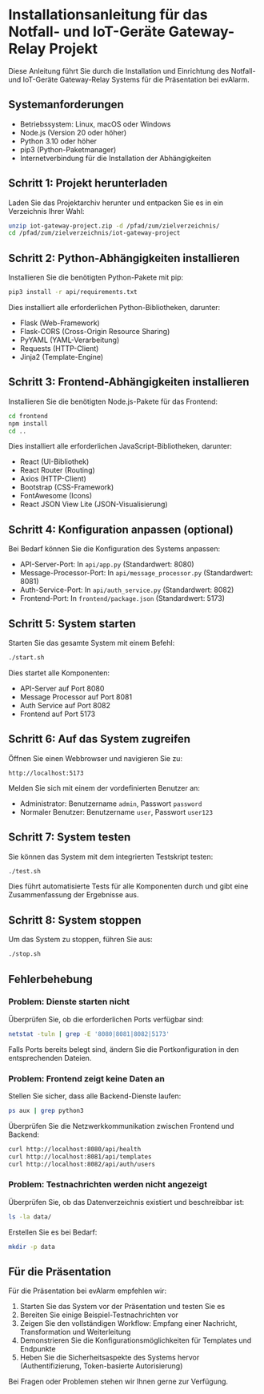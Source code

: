 # Installationsanleitung für das Notfall- und IoT-Geräte Gateway-Relay Projekt

Diese Anleitung führt Sie durch die Installation und Einrichtung des Notfall- und IoT-Geräte Gateway-Relay Systems für die Präsentation bei evAlarm.

## Systemanforderungen

- Betriebssystem: Linux, macOS oder Windows
- Node.js (Version 20 oder höher)
- Python 3.10 oder höher
- pip3 (Python-Paketmanager)
- Internetverbindung für die Installation der Abhängigkeiten

## Schritt 1: Projekt herunterladen

Laden Sie das Projektarchiv herunter und entpacken Sie es in ein Verzeichnis Ihrer Wahl:

```bash
unzip iot-gateway-project.zip -d /pfad/zum/zielverzeichnis/
cd /pfad/zum/zielverzeichnis/iot-gateway-project
```

## Schritt 2: Python-Abhängigkeiten installieren

Installieren Sie die benötigten Python-Pakete mit pip:

```bash
pip3 install -r api/requirements.txt
```

Dies installiert alle erforderlichen Python-Bibliotheken, darunter:
- Flask (Web-Framework)
- Flask-CORS (Cross-Origin Resource Sharing)
- PyYAML (YAML-Verarbeitung)
- Requests (HTTP-Client)
- Jinja2 (Template-Engine)

## Schritt 3: Frontend-Abhängigkeiten installieren

Installieren Sie die benötigten Node.js-Pakete für das Frontend:

```bash
cd frontend
npm install
cd ..
```

Dies installiert alle erforderlichen JavaScript-Bibliotheken, darunter:
- React (UI-Bibliothek)
- React Router (Routing)
- Axios (HTTP-Client)
- Bootstrap (CSS-Framework)
- FontAwesome (Icons)
- React JSON View Lite (JSON-Visualisierung)

## Schritt 4: Konfiguration anpassen (optional)

Bei Bedarf können Sie die Konfiguration des Systems anpassen:

- API-Server-Port: In `api/app.py` (Standardwert: 8080)
- Message-Processor-Port: In `api/message_processor.py` (Standardwert: 8081)
- Auth-Service-Port: In `api/auth_service.py` (Standardwert: 8082)
- Frontend-Port: In `frontend/package.json` (Standardwert: 5173)

## Schritt 5: System starten

Starten Sie das gesamte System mit einem Befehl:

```bash
./start.sh
```

Dies startet alle Komponenten:
- API-Server auf Port 8080
- Message Processor auf Port 8081
- Auth Service auf Port 8082
- Frontend auf Port 5173

## Schritt 6: Auf das System zugreifen

Öffnen Sie einen Webbrowser und navigieren Sie zu:

```
http://localhost:5173
```

Melden Sie sich mit einem der vordefinierten Benutzer an:
- Administrator: Benutzername `admin`, Passwort `password`
- Normaler Benutzer: Benutzername `user`, Passwort `user123`

## Schritt 7: System testen

Sie können das System mit dem integrierten Testskript testen:

```bash
./test.sh
```

Dies führt automatisierte Tests für alle Komponenten durch und gibt eine Zusammenfassung der Ergebnisse aus.

## Schritt 8: System stoppen

Um das System zu stoppen, führen Sie aus:

```bash
./stop.sh
```

## Fehlerbehebung

### Problem: Dienste starten nicht

Überprüfen Sie, ob die erforderlichen Ports verfügbar sind:

```bash
netstat -tuln | grep -E '8080|8081|8082|5173'
```

Falls Ports bereits belegt sind, ändern Sie die Portkonfiguration in den entsprechenden Dateien.

### Problem: Frontend zeigt keine Daten an

Stellen Sie sicher, dass alle Backend-Dienste laufen:

```bash
ps aux | grep python3
```

Überprüfen Sie die Netzwerkkommunikation zwischen Frontend und Backend:

```bash
curl http://localhost:8080/api/health
curl http://localhost:8081/api/templates
curl http://localhost:8082/api/auth/users
```

### Problem: Testnachrichten werden nicht angezeigt

Überprüfen Sie, ob das Datenverzeichnis existiert und beschreibbar ist:

```bash
ls -la data/
```

Erstellen Sie es bei Bedarf:

```bash
mkdir -p data
```

## Für die Präsentation

Für die Präsentation bei evAlarm empfehlen wir:

1. Starten Sie das System vor der Präsentation und testen Sie es
2. Bereiten Sie einige Beispiel-Testnachrichten vor
3. Zeigen Sie den vollständigen Workflow: Empfang einer Nachricht, Transformation und Weiterleitung
4. Demonstrieren Sie die Konfigurationsmöglichkeiten für Templates und Endpunkte
5. Heben Sie die Sicherheitsaspekte des Systems hervor (Authentifizierung, Token-basierte Autorisierung)

Bei Fragen oder Problemen stehen wir Ihnen gerne zur Verfügung.
